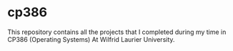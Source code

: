 # cp386
This repository contains all the projects that I completed during my time in CP386 (Operating Systems)
At Wilfrid Laurier University.

